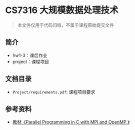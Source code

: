 # CS7316 大规模数据处理技术

> 本文件仅用于代码归档，不属于课程原始提交文件

## 简介
* hw1-3：课后作业
* project：课程项目

## 文档目录
* `Project/requirements.pdf`: 课程项目要求

## 参考资料

* [教材《Parallel Programming in C with MPI and OpenMP 》](https://srikarthiks.wordpress.com/wp-content/uploads/2019/01/r-parallel-programming-in-c-with-mpi-and-openmp.pdf)
